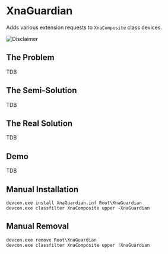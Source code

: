 # XnaGuardian
Adds various extension requests to `XnaComposite` class devices.

![Disclaimer](http://nefarius.at/public/Alpha-Disclaimer.png)

## The Problem
TDB

## The Semi-Solution
TDB

## The Real Solution
TDB

## Demo
TDB

## Manual Installation
```
devcon.exe install XnaGuardian.inf Root\XnaGuardian
devcon.exe classfilter XnaComposite upper -XnaGuardian
```

## Manual Removal
```
devcon.exe remove Root\XnaGuardian
devcon.exe classfilter XnaComposite upper !XnaGuardian
```

